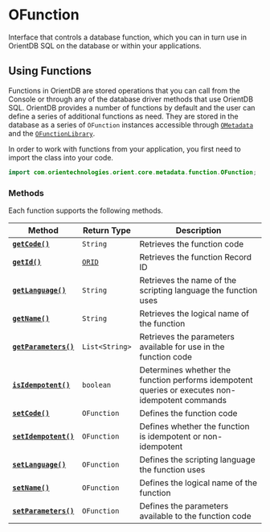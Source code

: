 
# OFunction

Interface that controls a database function, which you can in turn use in OrientDB SQL on the database or within your applications.

## Using Functions

Functions in OrientDB are stored operations that you can call from the Console or through any of the database driver methods that use OrientDB SQL.  OrientDB provides a number of functions by default and the user can define a series of additional functions as need.  They are stored in the database as a series of `OFunction` instances accessible through [`OMetadata`](OMetadata.md) and the [`OFunctionLibrary`](OFunctionLibrary.md).

In order to work with functions from your application, you first need to import the class into your code.

```java
import com.orientechnologies.orient.core.metadata.function.OFunction;
```

### Methods

Each function supports the following methods.


| Method | Return Type | Description |
|---|---|---|
| [**`getCode()`**](OFunction/getCode.md) | `String` | Retrieves the function code |
| [**`getId()`**](OFunction/getId.md) | [`ORID`](ORID.md)  | Retrieves the function Record ID |
| [**`getLanguage()`**](OFunction/getLanguage.md) | `String` | Retrieves the name of the scripting language the function uses |
| [**`getName()`**](OFunction/getName.md) | `String` | Retrieves the logical name of the function |
| [**`getParameters()`**](OFunction/getParameters.md) | `List<String>` | Retrieves the parameters available for use in the function code |
| [**`isIdempotent()`**](OFunction/isIdempotent.md) | `boolean` | Determines whether the function performs idempotent queries or executes non-idempotent commands |
| [**`setCode()`**](OFunction/setCode.md) | `OFunction` | Defines the function code |
| [**`setIdempotent()`**](OFunction/setIdempotent.md) | `OFunction` | Defines whether the function is idempotent or non-idempotent |
| [**`setLanguage()`**](OFunction/setLanguage.md) | `OFunction` | Defines the scripting language the function uses |
| [**`setName()`**](OFunction/setName.md) | `OFunction` | Defines the logical name of the function |
| [**`setParameters()`**](OFunction/setParameters.md) | `OFunction` | Defines the parameters available to the function code |


